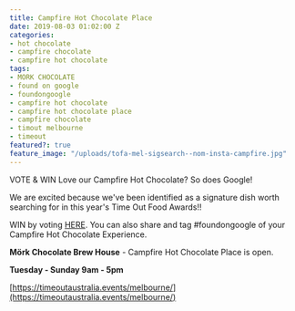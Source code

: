```yaml
---
title: Campfire Hot Chocolate Place
date: 2019-08-03 01:02:00 Z
categories:
- hot chocolate
- campfire chocolate
- campfire hot chocolate
tags:
- MORK CHOCOLATE
- found on google
- foundongoogle
- campfire hot chocolate
- campfire hot chocolate place
- campfire chocolate
- timout melbourne
- timeout
featured?: true
feature_image: "/uploads/tofa-mel-sigsearch--nom-insta-campfire.jpg"
---
```


VOTE & WIN
Love our Campfire Hot Chocolate? So does Google!

We are excited because we've been identified as a signature dish worth searching for in this year's Time Out Food Awards!! 


WIN by voting [HERE](https://timeoutaustralia.events/melbourne/). You can also share and tag #foundongoogle of your Campfire Hot Chocolate Experience.


**Mörk Chocolate Brew House** - Campfire Hot Chocolate Place is open.

**Tuesday - Sunday 9am - 5pm**


[https://timeoutaustralia.events/melbourne/](https://timeoutaustralia.events/melbourne/)

